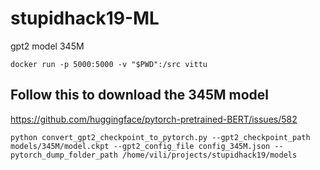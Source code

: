 # stupidhack19-ML
gpt2 model 345M

`docker run -p 5000:5000 -v "$PWD":/src vittu`

## Follow this to download the 345M model

https://github.com/huggingface/pytorch-pretrained-BERT/issues/582

`python convert_gpt2_checkpoint_to_pytorch.py --gpt2_checkpoint_path  models/345M/model.ckpt --gpt2_config_file config_345M.json --pytorch_dump_folder_path /home/vili/projects/stupidhack19/models`
